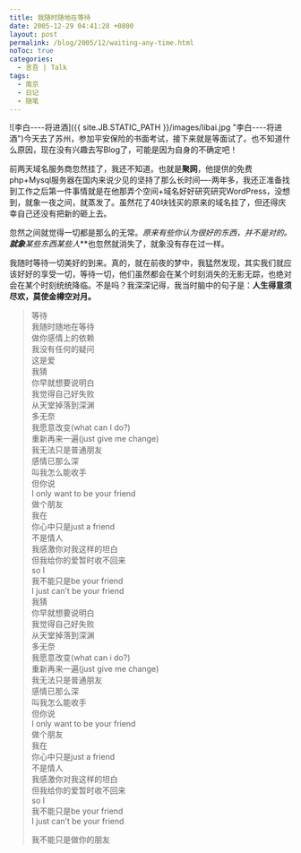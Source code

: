 ```yaml
---
title: 我随时随地在等待
date: 2005-12-29 04:41:28 +0800
layout: post
permalink: /blog/2005/12/waiting-any-time.html
noToc: true
categories:
  - 言吾 | Talk
tags:
  - 南京
  - 日记
  - 随笔
---
```

<span class="right">![李白----将进酒]({{ site.JB.STATIC_PATH }}/images/libai.jpg "李白----将进酒")</span>今天去了苏州，参加平安保险的书面考试，接下来就是等面试了。也不知道什么原因，现在没有兴趣去写Blog了，可能是因为自身的不确定吧！

前两天域名服务商忽然挂了，我还不知道。也就是**聚网**，他提供的免费php+Mysql服务器在国内来说少见的坚持了那么长时间&#8212;-两年多，我还正准备找到工作之后第一件事情就是在他那弄个空间+域名好好研究研究WordPress，没想到，就象一夜之间，就蒸发了。虽然花了40块钱买的原来的域名挂了，但还得庆幸自己还没有把新的砸上去。

忽然之间就觉得一切都是那么的无常。**原来有些你认为很好的东西，并不是对的。**就象***某些东西某些人***也忽然就消失了，就象没有存在过一样。

我随时等待一切美好的到来。真的，就在前夜的梦中，我猛然发现，其实我们就应该好好的享受一切，等待一切，他们虽然都会在某个时刻消失的无影无踪，也绝对会在某个时刻统统降临。不是吗？我深深记得，我当时脑中的句子是：**人生得意须尽欢，莫使金樽空对月。**

<!--more-->

> 等待  
> 我随时随地在等待  
> 做你感情上的依赖  
> 我没有任何的疑问  
> 这是爱  
> 我猜  
> 你早就想要说明白  
> 我觉得自己好失败  
> 从天堂掉落到深渊  
> 多无奈  
> 我愿意改变(what can I do?)  
> 重新再来一遍(just give me change)  
> 我无法只是普通朋友  
> 感情已那么深  
> 叫我怎么能收手  
> 但你说  
> I only want to be your friend  
> 做个朋友  
> 我在  
> 你心中只是just a friend  
> 不是情人  
> 我感激你对我这样的坦白  
> 但我给你的爱暂时收不回来  
> so I  
> 我不能只是be your friend  
> I just can&#8217;t be your friend  
> 我猜  
> 你早就想要说明白  
> 我觉得自己好失败  
> 从天堂掉落到深渊  
> 多无奈  
> 我愿意改变(what can i do?)  
> 重新再来一遍(just give me change)  
> 我无法只是普通朋友  
> 感情已那么深  
> 叫我怎么能收手  
> 但你说  
> I only want to be your friend  
> 做个朋友  
> 我在  
> 你心中只是just a friend  
> 不是情人  
> 我感激你对我这样的坦白  
> 但我给你的爱暂时收不回来  
> so I  
> 我不能只是be your friend  
> I just can&#8217;t be your friend
> 
> 我不能只是做你的朋友